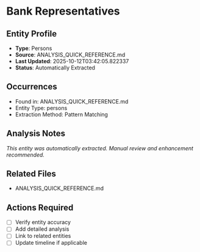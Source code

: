 # Bank Representatives

## Entity Profile
- **Type**: Persons
- **Source**: ANALYSIS_QUICK_REFERENCE.md
- **Last Updated**: 2025-10-12T03:42:05.822337
- **Status**: Automatically Extracted

## Occurrences
- Found in: ANALYSIS_QUICK_REFERENCE.md
- Entity Type: persons
- Extraction Method: Pattern Matching

## Analysis Notes
*This entity was automatically extracted. Manual review and enhancement recommended.*

## Related Files
- ANALYSIS_QUICK_REFERENCE.md

## Actions Required
- [ ] Verify entity accuracy
- [ ] Add detailed analysis
- [ ] Link to related entities
- [ ] Update timeline if applicable
